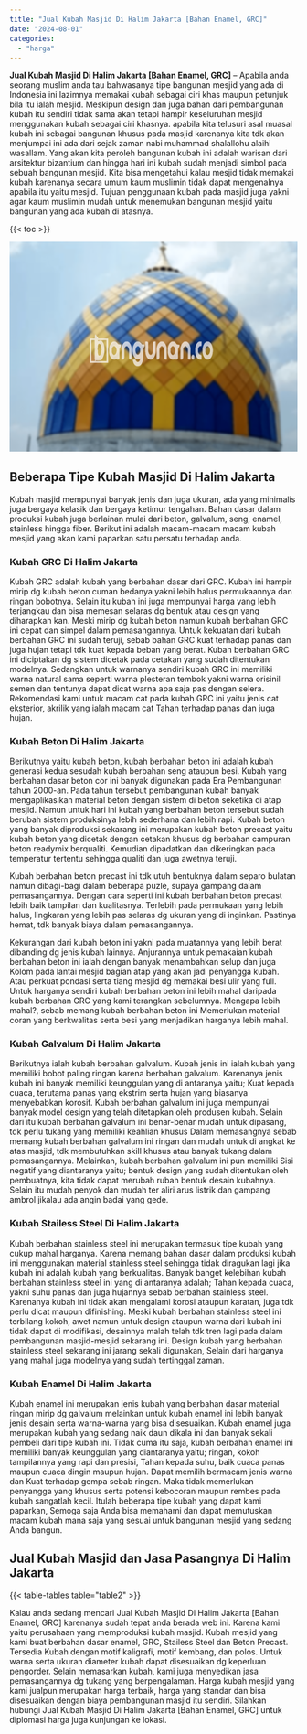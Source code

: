```yaml
---
title: "Jual Kubah Masjid Di Halim Jakarta [Bahan Enamel, GRC]"
date: "2024-08-01"
categories: 
  - "harga"
---
```


**Jual Kubah Masjid Di Halim Jakarta \[Bahan Enamel, GRC\]** – Apabila anda seorang muslim anda tau bahwasanya tipe bangunan mesjid yang ada di Indonesia ini lazimnya memakai kubah sebagai ciri khas maupun petunjuk bila itu ialah mesjid. Meskipun design dan juga bahan dari pembangunan kubah itu sendiri tidak sama akan tetapi hampir keseluruhan mesjid menggunakan kubah sebagai ciri khasnya. apabila kita telusuri asal muasal kubah ini sebagai bangunan khusus pada masjid karenanya kita tdk akan menjumpai ini ada dari sejak zaman nabi muhammad shalallohu alaihi wasallam. Yang akan kita peroleh bangunan kubah ini adalah warisan dari arsitektur bizantium dan hingga hari ini kubah sudah menjadi simbol pada sebuah bangunan mesjid. Kita bisa mengetahui kalau mesjid tidak memakai kubah karenanya secara umum kaum muslimin tidak dapat mengenalnya apabila itu yaitu mesjid. Tujuan penggunaan kubah pada masjid juga yakni agar kaum muslimin mudah untuk menemukan bangunan mesjid yaitu bangunan yang ada kubah di atasnya.

{{< toc >}}

![Jual Kubah Masjid Di Halim Jakarta [Bahan Enamel, GRC]](/images/jual-kubah-masjid-45.png)

## Beberapa Tipe Kubah Masjid Di Halim Jakarta

Kubah masjid mempunyai banyak jenis dan juga ukuran, ada yang minimalis juga bergaya kelasik dan bergaya ketimur tengahan. Bahan dasar dalam produksi kubah juga berlainan mulai dari beton, galvalum, seng, enamel, stainless hingga fiber. Berikut ini adalah macam-macam macam kubah mesjid yang akan kami paparkan satu persatu terhadap anda.

### Kubah GRC Di Halim Jakarta

Kubah GRC adalah kubah yang berbahan dasar dari GRC. Kubah ini hampir mirip dg kubah beton cuman bedanya yakni lebih halus permukaannya dan ringan bobotnya. Selain itu kubah ini juga mempunyai harga yang lebih terjangkau dan bisa memesan selaras dg bentuk atau design yang diharapkan kan. Meski mirip dg kubah beton namun kubah berbahan GRC ini cepat dan simpel dalam pemasangannya. Untuk kekuatan dari kubah berbahan GRC ini sudah teruji, sebab bahan GRC kuat terhadap panas dan juga hujan tetapi tdk kuat kepada beban yang berat. Kubah berbahan GRC ini diciptakan dg sistem dicetak pada cetakan yang sudah ditentukan modelnya. Sedangkan untuk warnanya sendiri kubah GRC ini memiliki warna natural sama seperti warna plesteran tembok yakni warna orisinil semen dan tentunya dapat dicat warna apa saja pas dengan selera. Rekomendasi kami untuk macam cat pada kubah GRC ini yaitu jenis cat eksterior, akrilik yang ialah macam cat Tahan terhadap panas dan juga hujan.

### Kubah Beton Di Halim Jakarta

Berikutnya yaitu kubah beton, kubah berbahan beton ini adalah kubah generasi kedua sesudah kubah berbahan seng ataupun besi. Kubah yang berbahan dasar beton cor ini banyak digunakan pada Era Pembangunan tahun 2000-an. Pada tahun tersebut pembangunan kubah banyak mengaplikasikan material beton dengan sistem di beton seketika di atap mesjid. Namun untuk hari ini kubah yang berbahan beton tersebut sudah berubah sistem produksinya lebih sederhana dan lebih rapi. Kubah beton yang banyak diproduksi sekarang ini merupakan kubah beton precast yaitu kubah beton yang dicetak dengan cetakan khusus dg berbahan campuran beton readymix berqualiti. Kemudian dipadatkan dan dikeringkan pada temperatur tertentu sehingga qualiti dan juga awetnya teruji.

Kubah berbahan beton precast ini tdk utuh bentuknya dalam separo bulatan namun dibagi-bagi dalam beberapa puzle, supaya gampang dalam pemasangannya. Dengan cara seperti ini kubah berbahan beton precast lebih baik tampilan dan kualitasnya. Terlebih pada permukaan yang lebih halus, lingkaran yang lebih pas selaras dg ukuran yang di inginkan. Pastinya hemat, tdk banyak biaya dalam pemasangannya.

Kekurangan dari kubah beton ini yakni pada muatannya yang lebih berat dibanding dg jenis kubah lainnya. Anjurannya untuk pemakaian kubah berbahan beton ini ialah dengan banyak menambahkan selup dan juga Kolom pada lantai mesjid bagian atap yang akan jadi penyangga kubah. Atau perkuat pondasi serta tiang mesjid dg memakai besi ulir yang full. Untuk harganya sendiri kubah berbahan beton ini lebih mahal daripada kubah berbahan GRC yang kami terangkan sebelumnya. Mengapa lebih mahal?, sebab memang kubah berbahan beton ini Memerlukan material coran yang berkwalitas serta besi yang menjadikan harganya lebih mahal.

### Kubah Galvalum Di Halim Jakarta

Berikutnya ialah kubah berbahan galvalum. Kubah jenis ini ialah kubah yang memiliki bobot paling ringan karena berbahan galvalum. Karenanya jenis kubah ini banyak memiliki keunggulan yang di antaranya yaitu; Kuat kepada cuaca, terutama panas yang ekstrim serta hujan yang biasanya menyebabkan korosif. Kubah berbahan galvalum ini juga mempunyai banyak model design yang telah ditetapkan oleh produsen kubah. Selain dari itu kubah berbahan galvalum ini benar-benar mudah untuk dipasang, tdk perlu tukang yang memiliki keahlian khusus Dalam memasangnya sebab memang kubah berbahan galvalum ini ringan dan mudah untuk di angkat ke atas masjid, tdk membutuhkan skill khusus atau banyak tukang dalam pemasangannya. Melainkan, kubah berbahan galvalum ini pun memiliki Sisi negatif yang diantaranya yaitu; bentuk design yang sudah ditentukan oleh pembuatnya, kita tidak dapat merubah rubah bentuk desain kubahnya. Selain itu mudah penyok dan mudah ter aliri arus listrik dan gampang ambrol jikalau ada angin badai yang gede.

### Kubah Stailess Steel Di Halim Jakarta

Kubah berbahan stainless steel ini merupakan termasuk tipe kubah yang cukup mahal harganya. Karena memang bahan dasar dalam produksi kubah ini menggunakan material stainless steel sehingga tidak diragukan lagi jika kubah ini adalah kubah yang berkualitas. Banyak banget kelebihan kubah berbahan stainless steel ini yang di antaranya adalah; Tahan kepada cuaca, yakni suhu panas dan juga hujannya sebab berbahan stainless steel. Karenanya kubah ini tidak akan mengalami korosi ataupun karatan, juga tdk perlu dicat maupun difinishing. Meski kubah berbahan stainless steel ini terbilang kokoh, awet namun untuk design ataupun warna dari kubah ini tidak dapat di modifikasi, desainnya malah telah tdk tren lagi pada dalam pembangunan masjid-mesjid sekarang ini. Design kubah yang berbahan stainless steel sekarang ini jarang sekali digunakan, Selain dari harganya yang mahal juga modelnya yang sudah tertinggal zaman.

### Kubah Enamel Di Halim Jakarta

Kubah enamel ini merupakan jenis kubah yang berbahan dasar material ringan mirip dg galvalum melainkan untuk kubah enamel ini lebih banyak jenis desain serta warna-warna yang bisa disesuaikan. Kubah enamel juga merupakan kubah yang sedang naik daun dikala ini dan banyak sekali pembeli dari tipe kubah ini. Tidak cuma itu saja, kubah berbahan enamel ini memiliki banyak keunggulan yang diantaranya yaitu; ringan, kokoh tampilannya yang rapi dan presisi, Tahan kepada suhu, baik cuaca panas maupun cuaca dingin maupun hujan. Dapat memilih bermacam jenis warna dan Kuat terhadap gempa sebab ringan. Maka tidak memerlukan penyangga yang khusus serta potensi kebocoran maupun rembes pada kubah sangatlah kecil. Itulah beberapa tipe kubah yang dapat kami paparkan, Semoga saja Anda bisa memahami dan dapat memutuskan macam kubah mana saja yang sesuai untuk bangunan mesjid yang sedang Anda bangun.

## Jual Kubah Masjid dan Jasa Pasangnya Di Halim Jakarta

{{< table-tables table="table2" >}}

Kalau anda sedang mencari Jual Kubah Masjid Di Halim Jakarta \[Bahan Enamel, GRC\] karenanya sudah tepat anda berada web ini. Karena kami yaitu perusahaan yang memproduksi kubah masjid. Kubah mesjid yang kami buat berbahan dasar enamel, GRC, Stailess Steel dan Beton Precast. Tersedia Kubah dengan motif kaligrafi, motif kembang, dan polos. Untuk warna serta ukuran diameter kubah dapat disesuaikan dg keperluan pengorder. Selain memasarkan kubah, kami juga menyedikan jasa pemasangannya dg tukang yang berpengalaman. Harga kubah mesjid yang kami jualpun merupakan harga terbaik, harga yang standar dan bisa disesuaikan dengan biaya pembangunan masjid itu sendiri. Silahkan hubungi Jual Kubah Masjid Di Halim Jakarta \[Bahan Enamel, GRC\] untuk diplomasi harga juga kunjungan ke lokasi.
